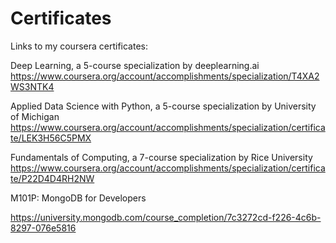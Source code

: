 # Certificates
Links to my coursera certificates:  

Deep Learning, a 5-course specialization by deeplearning.ai  
https://www.coursera.org/account/accomplishments/specialization/T4XA2WS3NTK4  

Applied Data Science with Python, a 5-course specialization by University of Michigan  
https://www.coursera.org/account/accomplishments/specialization/certificate/LEK3H56C5PMX

Fundamentals of Computing, a 7-course specialization by Rice University
https://www.coursera.org/account/accomplishments/specialization/certificate/P22D4D4RH2NW  

M101P: MongoDB for Developers

https://university.mongodb.com/course_completion/7c3272cd-f226-4c6b-8297-076e5816
